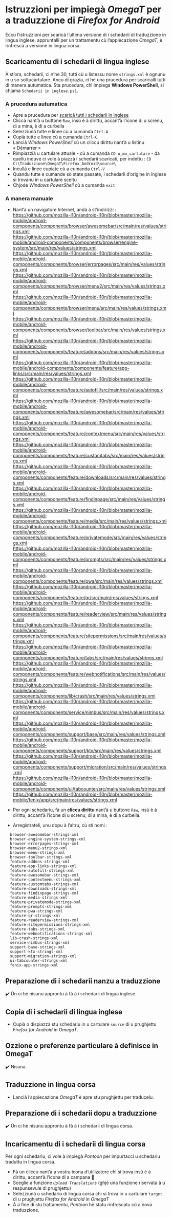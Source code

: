 # Istruzzioni per impiegà _OmegaT_ per a traduzzione di _Firefox for Android_

Eccu l’istruzzioni per scaricà l’ultima versione di i schedarii di traduzzione in lingua inglese, appruntalli per un trattamentu cù l’appiecazione _OmegaT_, è rinfrescà a versione in lingua corsa.

## Scaricamentu di i schedarii di lingua inglese

À st’ora, schedarii, ci n’hè 30, tutti cù u listessu nome `strings.xml` è ognunu in u so sottucartulare. Ancu di grazia, ci hè una prucedura per scaricalli tutti di manera autumatica. Sta prucedura, chì impiega __Windows PowerShell__, si chjama `Schedarii in inglese.ps1`.

###  A prucedura autumatica

- Apre a prucedura per [scaricà tutti i schedarii in inglese](Schedarii%20in%20inglese.ps1)
- Cliccà nant’à u buttone `Raw`, insù è à dirittu, accant’à l’icone di u screnu, di a mina, è di a curbella
- Selezziunà tutte e linee cù a cumanda `Ctrl-A`
- Cupià tutte e linee cù a cumanda `Ctrl-C`
- Lancià _Windows PowerShell_ cù un cliccu dirittu nant’à u listinu « Démarrer »
- Rimpiazzià u cartulare attuale - cù a cumanda `CD u_mo_cartulare` - da quellu induve ci vole à piazzà i schedarii scaricati, per indettu : `CD C:\Traduzzione\OmegaT\Firefox_Android\source\`
- Incullà e linee cupiate cù a cumanda `Ctrl-V`
- Quandu tutte e cumande sò state passate, i schedarii d’origine in inglese si trovanu in u cartulare sceltu
- Chjode _Windows PowerShell_ cù a cumanda `exit`

###  A manera manuale

- Nant’à un navigatore Internet, andà à st’indirizzi :  
  https://github.com/mozilla-l10n/android-l10n/blob/master/mozilla-mobile/android-components/components/browser/awesomebar/src/main/res/values/strings.xml  
  https://github.com/mozilla-l10n/android-l10n/blob/master/mozilla-mobile/android-components/components/browser/engine-system/src/main/res/values/strings.xml  
  https://github.com/mozilla-l10n/android-l10n/blob/master/mozilla-mobile/android-components/components/browser/errorpages/src/main/res/values/strings.xml  
  https://github.com/mozilla-l10n/android-l10n/blob/master/mozilla-mobile/android-components/components/browser/menu2/src/main/res/values/strings.xml  
  https://github.com/mozilla-l10n/android-l10n/blob/master/mozilla-mobile/android-components/components/browser/menu/src/main/res/values/strings.xml  
  https://github.com/mozilla-l10n/android-l10n/blob/master/mozilla-mobile/android-components/components/browser/toolbar/src/main/res/values/strings.xml  
  https://github.com/mozilla-l10n/android-l10n/blob/master/mozilla-mobile/android-components/components/feature/addons/src/main/res/values/strings.xml  
  https://github.com/mozilla-l10n/android-l10n/blob/master/mozilla-mobile/android-components/components/feature/app-links/src/main/res/values/strings.xml  
  https://github.com/mozilla-l10n/android-l10n/blob/master/mozilla-mobile/android-components/components/feature/autofill/src/main/res/values/strings.xml  
  https://github.com/mozilla-l10n/android-l10n/blob/master/mozilla-mobile/android-components/components/feature/awesomebar/src/main/res/values/strings.xml  
  https://github.com/mozilla-l10n/android-l10n/blob/master/mozilla-mobile/android-components/components/feature/contextmenu/src/main/res/values/strings.xml  
  https://github.com/mozilla-l10n/android-l10n/blob/master/mozilla-mobile/android-components/components/feature/customtabs/src/main/res/values/strings.xml  
  https://github.com/mozilla-l10n/android-l10n/blob/master/mozilla-mobile/android-components/components/feature/downloads/src/main/res/values/strings.xml  
  https://github.com/mozilla-l10n/android-l10n/blob/master/mozilla-mobile/android-components/components/feature/findinpage/src/main/res/values/strings.xml  
  https://github.com/mozilla-l10n/android-l10n/blob/master/mozilla-mobile/android-components/components/feature/media/src/main/res/values/strings.xml  
  https://github.com/mozilla-l10n/android-l10n/blob/master/mozilla-mobile/android-components/components/feature/privatemode/src/main/res/values/strings.xml  
  https://github.com/mozilla-l10n/android-l10n/blob/master/mozilla-mobile/android-components/components/feature/prompts/src/main/res/values/strings.xml  
  https://github.com/mozilla-l10n/android-l10n/blob/master/mozilla-mobile/android-components/components/feature/pwa/src/main/res/values/strings.xml  
  https://github.com/mozilla-l10n/android-l10n/blob/master/mozilla-mobile/android-components/components/feature/qr/src/main/res/values/strings.xml  
  https://github.com/mozilla-l10n/android-l10n/blob/master/mozilla-mobile/android-components/components/feature/readerview/src/main/res/values/strings.xml  
  https://github.com/mozilla-l10n/android-l10n/blob/master/mozilla-mobile/android-components/components/feature/sitepermissions/src/main/res/values/strings.xml  
  https://github.com/mozilla-l10n/android-l10n/blob/master/mozilla-mobile/android-components/components/feature/tabs/src/main/res/values/strings.xml  
  https://github.com/mozilla-l10n/android-l10n/blob/master/mozilla-mobile/android-components/components/feature/webnotifications/src/main/res/values/strings.xml  
  https://github.com/mozilla-l10n/android-l10n/blob/master/mozilla-mobile/android-components/components/lib/crash/src/main/res/values/strings.xml  
  https://github.com/mozilla-l10n/android-l10n/blob/master/mozilla-mobile/android-components/components/service/nimbus/src/main/res/values/strings.xml  
  https://github.com/mozilla-l10n/android-l10n/blob/master/mozilla-mobile/android-components/components/support/base/src/main/res/values/strings.xml  
  https://github.com/mozilla-l10n/android-l10n/blob/master/mozilla-mobile/android-components/components/support/ktx/src/main/res/values/strings.xml  
  https://github.com/mozilla-l10n/android-l10n/blob/master/mozilla-mobile/android-components/components/support/migration/src/main/res/values/strings.xml  
  https://github.com/mozilla-l10n/android-l10n/blob/master/mozilla-mobile/android-components/components/ui/tabcounter/src/main/res/values/strings.xml  
  https://github.com/mozilla-l10n/android-l10n/blob/master/mozilla-mobile/fenix/app/src/main/res/values/strings.xml  

- Per ogni schedariu, fà un __cliccu dirittu__ nant’à u buttone `Raw`, insù è à dirittu, accant’à l’icone di u screnu, di a mina, è di a curbella.

- Arregistrateli, unu dopu à l’altru, cù sti nomi :
```
  browser-awesomebar-strings-xml  
  browser-engine-system-strings-xml  
  browser-errorpages-strings-xml  
  browser-menu2-strings-xml  
  browser-menu-strings-xml  
  browser-toolbar-strings-xml  
  feature-addons-strings-xml  
  feature-app-links-strings-xml  
  feature-autofill-strings-xml  
  feature-awesomebar-strings-xml  
  feature-contextmenu-strings-xml  
  feature-customtabs-strings-xml  
  feature-downloads-strings-xml  
  feature-findinpage-strings-xml  
  feature-media-strings-xml  
  feature-privatemode-strings-xml  
  feature-prompts-strings-xml  
  feature-pwa-strings-xml  
  feature-qr-strings-xml  
  feature-readerview-strings-xml  
  feature-sitepermissions-strings-xml  
  feature-tabs-strings-xml  
  feature-webnotifications-strings-xml  
  lib-crash-strings-xml  
  service-nimbus-strings-xml  
  support-base-strings-xml  
  support-ktx-strings-xml  
  support-migration-strings-xml  
  ui-tabcounter-strings-xml  
  fenix-app-strings-xml  
```
## Preparazione di i schedarii nanzu a traduzzione

✔️ Ùn ci hè nisunu approntu à fà à i schedarii di lingua inglese.

## Copia di i schedarii di lingua inglese

- Cupià o dispiazzà stu schedariu in u cartulare `source` di u prughjettu _Firefox for Android_ in _OmegaT_.

## Ozzione o preferenze particulare à definisce in OmegaT

✔️ Nisuna.

## Traduzzione in lingua corsa

- Lancià l’appiecazione _OmegaT_ è apre stu prughjettu per traducelu.

## Preparazione di i schedarii dopu a traduzzione

✔️ Ùn ci hè nisunu approntu à fà à i schedarii di lingua corsa.

## Incaricamentu di i schedarii di lingua corsa

Per ogni schedariu, ci vole à impiegà _Pontoon_ per impurtacci u schedariu traduttu in lingua corsa.
- Fà un cliccu nant’à a vostra icona d’utilizatore chì si trova insù è à dirittu, accant’à l’icona di a campana 🔔
- Sceglie a funzione _`Upload Translations`_ (ghjè una funzione riservata à u respunsevule di prughjettu)
- Selezziunà u schedariu di lingua corsa chì si trova in u cartulare `target` di u prughjettu _Firefox for Android_ in _OmegaT_
- À a fine di stu trattamentu, _Pontoon_ hè statu rinfrescatu cù a nova traduzzione.
